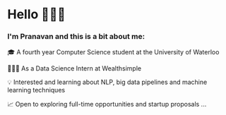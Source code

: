 
# Hello 🙋🏽‍♂️

### I'm **Pranavan** and this is a bit about me: 

🎓 A fourth year Computer Science student at the University of Waterloo

👨🏽‍💻 As a Data Science Intern at Wealthsimple

💡 Interested and learning about NLP, big data pipelines and machine learning techniques

📈 Open to exploring full-time opportunities and startup proposals ...
